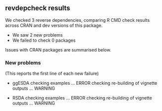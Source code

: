 ## revdepcheck results

We checked 3 reverse dependencies, comparing R CMD check results across CRAN and dev versions of this package.

 * We saw 2 new problems
 * We failed to check 0 packages

Issues with CRAN packages are summarised below.

### New problems
(This reports the first line of each new failure)

* ggESDA
  checking examples ... ERROR
  checking re-building of vignette outputs ... WARNING

* RSDA
  checking examples ... ERROR
  checking re-building of vignette outputs ... WARNING

